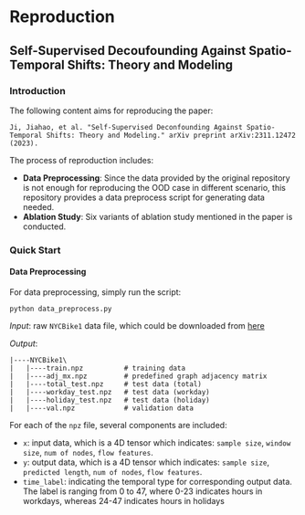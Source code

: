 # Reproduction

## Self-Supervised Decoufounding Against Spatio-Temporal Shifts: Theory and Modeling

### Introduction

The following content aims for reproducing the paper:

`Ji, Jiahao, et al. "Self-Supervised Deconfounding Against Spatio-Temporal Shifts: Theory and Modeling." arXiv preprint arXiv:2311.12472 (2023).`

The process of reproduction includes:

* **Data Preprocessing**: Since the data provided by the original repository is not enough for reproducing the OOD case in different scenario, this repository provides a data preprocess script for generating data needed.
* **Ablation Study**: Six variants of ablation study mentioned in the paper is conducted.
 
### Quick Start

#### Data Preprocessing

For data preprocessing, simply run the script:
```
python data_preprocess.py
```
*Input*: raw `NYCBike1` data file, which could be downloaded from [here](https://github.com/topazape/ST-ResNet/tree/main/datasets/BikeNYC)

*Output*:
```
|----NYCBike1\
|   |----train.npz          # training data
|   |----adj_mx.npz         # predefined graph adjacency matrix
|   |----total_test.npz     # test data (total)
|   |----workday_test.npz   # test data (workday)
|   |----holiday_test.npz   # test data (holiday)
|   |----val.npz            # validation data
```
For each of the `npz` file, several components are included:

* `x`: input data, which is a 4D tensor which indicates: `sample size`, `window size`, `num of nodes`, `flow features`.
* `y`: output data, which is a 4D tensor which indicates: `sample size`, `predicted length`, `num of nodes`, `flow features`.
* `time_label`: indicating the temporal type for corresponding output data. The label is ranging from 0 to 47, where 0-23 indicates hours in workdays, whereas 24-47 indicates hours in holidays

